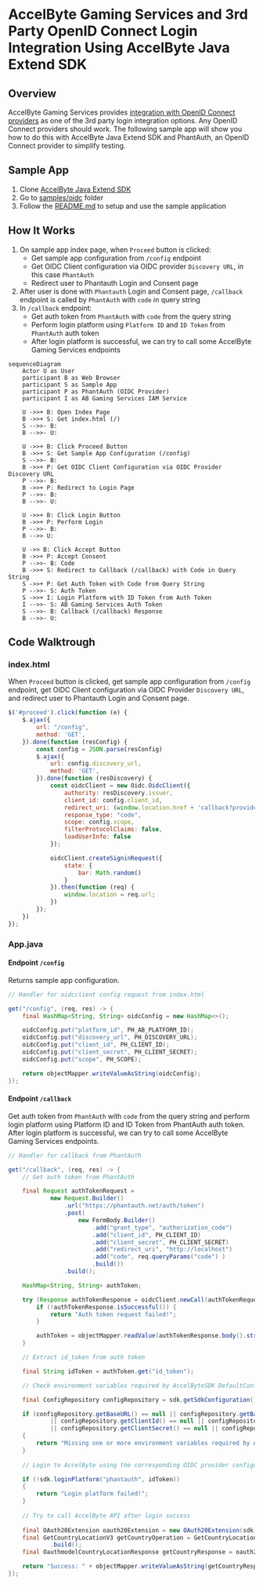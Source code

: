 # AccelByte Gaming Services and 3rd Party OpenID Connect Login Integration Using AccelByte Java Extend SDK

## Overview

AccelByte Gaming Services provides [integration with OpenID Connect providers](https://docs.accelbyte.io/gaming-services/services/access/reference/authentication/oidc-identity/) as one of the 3rd party login integration options. Any OpenID Connect providers should work. The following sample app will show you how to do this with AccelByte Java Extend SDK and PhantAuth, an OpenID Connect provider to simplify testing.

## Sample App

1. Clone [AccelByte Java Extend SDK](https://github.com/AccelByte/accelbyte-java-sdk) 
2. Go to [samples/oidc](https://github.com/AccelByte/accelbyte-java-sdk/tree/main/samples/oidc) folder
3. Follow the [README.md](https://github.com/AccelByte/accelbyte-java-sdk/blob/main/samples/oidc#readme) to setup and use the sample application

## How It Works

1. On sample app index page, when `Proceed` button is clicked: 
    - Get sample app configuration from `/config` endpoint 
    - Get OIDC Client configuration via OIDC provider `Discovery URL`, in this case `PhantAuth`
    - Redirect user to Phantauth Login and Consent page
2. After user is done with `Phantauth` Login and Consent page, `/callback` endpoint is called by `PhantAuth` with `code` in query string
3. In `/callback` endpoint: 
    - Get auth token from `PhantAuth` with `code` from the query string
    - Perform login platform using `Platform ID` and `ID Token` from `PhantAuth` auth token
    - After login platform is successful, we can try to call some AccelByte Gaming Services endpoints

```mermaid
sequenceDiagram
    Actor U as User
    participant B as Web Browser
    participant S as Sample App
    participant P as PhantAuth (OIDC Provider)
    participant I as AB Gaming Services IAM Service

    U ->>+ B: Open Index Page
    B ->>+ S: Get index.html (/)
    S -->>- B: 
    B -->>- U: 

    U ->>+ B: Click Proceed Button
    B ->>+ S: Get Sample App Configuration (/config)
    S -->>- B:   
    B ->>+ P: Get OIDC Client Configuration via OIDC Provider Discovery URL
    P -->>- B:   
    B ->>+ P: Redirect to Login Page
    P -->>- B: 
    B -->>- U: 
    
    U ->>+ B: Click Login Button
    B ->>+ P: Perform Login
    P -->>- B:  
    B -->> U: 

    U ->> B: Click Accept Button
    B ->>+ P: Accept Consent
    P -->>- B: Code
    B ->>+ S: Redirect to Callback (/callback) with Code in Query String
    S ->>+ P: Get Auth Token with Code from Query String
    P -->>- S: Auth Token
    S ->>+ I: Login Platform with ID Token from Auth Token
    I -->>- S: AB Gaming Services Auth Token
    S -->>- B: Callback (/callback) Response
    B -->>- U: 
```

## Code Walktrough

### index.html

When `Proceed` button is clicked, get sample app configuration from `/config` endpoint, get OIDC Client configuration via OIDC Provider `Discovery URL`, and redirect user to Phantauth Login and Consent page.


```javascript
$('#proceed').click(function (e) {
    $.ajax({
        url: "/config",
        method: 'GET',
    }).done(function (resConfig) {
        const config = JSON.parse(resConfig)
        $.ajax({
            url: config.discovery_url,
            method: 'GET',
        }).done(function (resDiscovery) {
            const oidcClient = new Oidc.OidcClient({
                authority: resDiscovery.issuer,
                client_id: config.client_id,
                redirect_uri: (window.location.href + 'callback?provider=' + config.platform_id),
                response_type: "code",
                scope: config.scope,
                filterProtocolClaims: false,
                loadUserInfo: false
            });

            oidcClient.createSigninRequest({
                state: {
                    bar: Math.random()
                }
            }).then(function (req) {
                window.location = req.url;
            })
        });
    })
});
```

### App.java

#### Endpoint `/config`

Returns sample app configuration.

```java
// Handler for oidcclient config request from index.html

get("/config", (req, res) -> {   
    final HashMap<String, String> oidcConfig = new HashMap<>();

    oidcConfig.put("platform_id", PH_AB_PLATFORM_ID);
    oidcConfig.put("discovery_url", PH_DISCOVERY_URL);
    oidcConfig.put("client_id", PH_CLIENT_ID);
    oidcConfig.put("client_secret", PH_CLIENT_SECRET);
    oidcConfig.put("scope", PH_SCOPE);

    return objectMapper.writeValueAsString(oidcConfig);
});
```

#### Endpoint `/callback`

Get auth token from `PhantAuth` with `code` from the query string and perform login platform using Platform ID and ID Token from PhantAuth auth token. After login platform is successful, we can try to call some AccelByte Gaming Services endpoints.

```java
// Handler for callback from PhantAuth

get("/callback", (req, res) -> {   
    // Get auth token from PhantAuth

    final Request authTokenRequest =
            new Request.Builder()
                .url("https://phantauth.net/auth/token")
                .post(
                    new FormBody.Builder()
                        .add("grant_type", "authorization_code")
                        .add("client_id", PH_CLIENT_ID)
                        .add("client_secret", PH_CLIENT_SECRET)
                        .add("redirect_uri", "http://localhost")
                        .add("code", req.queryParams("code") )
                        .build())
                .build();

    HashMap<String, String> authToken;

    try (Response authTokenResponse = oidcClient.newCall(authTokenRequest).execute()) {     
        if (!authTokenResponse.isSuccessful()) {
            return "Auth token request failed!";
        }

        authToken = objectMapper.readValue(authTokenResponse.body().string(), new TypeReference<HashMap<String,String>>() {});
    }

    // Extract id_token from auth token 

    final String idToken = authToken.get("id_token"); 

    // Check environment variables required by AccelByteSDK DefaultConfigRepository

    final ConfigRepository configRepository = sdk.getSdkConfiguration().getConfigRepository();

    if (configRepository.getBaseURL() == null || configRepository.getBaseURL().isEmpty() 
            || configRepository.getClientId() == null || configRepository.getClientId().isEmpty() 
            || configRepository.getClientSecret() == null || configRepository.getClientSecret().isEmpty())
    {
        return "Missing one or more environment variables required by AccelByte SDK";
    }
    
    // Login to AccelByte using the corresponding OIDC provider configured in admin portal (PhantAuth) and id_token we just obtained

    if (!sdk.loginPlatform("phantauth", idToken))   
    {
        return "Login platform failed!";
    }
    
    // Try to call AccelByte API after login success
    
    final OAuth20Extension oauth20Extension = new OAuth20Extension(sdk);
    final GetCountryLocationV3 getCountryOperation = GetCountryLocationV3.builder()
            .build();
    final OauthmodelCountryLocationResponse getCountryResponse = oauth20Extension.getCountryLocationV3(getCountryOperation);

    return "Success: " + objectMapper.writeValueAsString(getCountryResponse);
});
```
